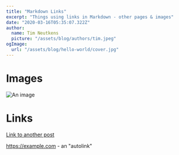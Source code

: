 ```yaml
---
title: "Markdown Links"
excerpt: "Things using links in Markdown - other pages & images"
date: "2020-03-16T05:35:07.322Z"
author:
  name: Tim Neutkens
  picture: "/assets/blog/authors/tim.jpeg"
ogImage:
  url: "/assets/blog/hello-world/cover.jpg"
---
```


# Images

![An image](/assets/blog/authors/joe.jpeg)

# Links

[Link to another post](./markdown-basics.md)

<https://example.com> - an "autolink"
